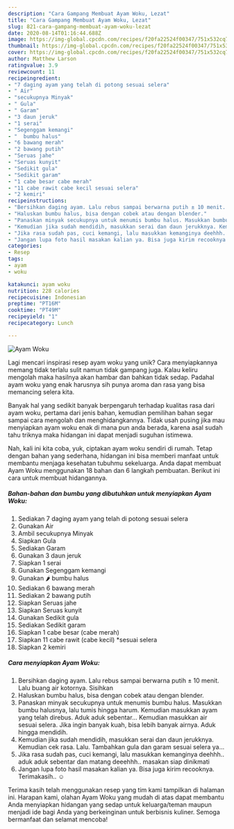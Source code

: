 ```yaml
---
description: "Cara Gampang Membuat Ayam Woku, Lezat"
title: "Cara Gampang Membuat Ayam Woku, Lezat"
slug: 821-cara-gampang-membuat-ayam-woku-lezat
date: 2020-08-14T01:16:44.688Z
image: https://img-global.cpcdn.com/recipes/f20fa22524f00347/751x532cq70/ayam-woku-foto-resep-utama.jpg
thumbnail: https://img-global.cpcdn.com/recipes/f20fa22524f00347/751x532cq70/ayam-woku-foto-resep-utama.jpg
cover: https://img-global.cpcdn.com/recipes/f20fa22524f00347/751x532cq70/ayam-woku-foto-resep-utama.jpg
author: Matthew Larson
ratingvalue: 3.9
reviewcount: 11
recipeingredient:
- "7 daging ayam yang telah di potong sesuai selera"
- " Air"
- "secukupnya Minyak"
- " Gula"
- " Garam"
- "3 daun jeruk"
- "1 serai"
- "Segenggam kemangi"
- "  bumbu halus"
- "6 bawang merah"
- "2 bawang putih"
- "Seruas jahe"
- "Seruas kunyit"
- "Sedikit gula"
- "Sedikit garam"
- "1 cabe besar cabe merah"
- "11 cabe rawit cabe kecil sesuai selera"
- "2 kemiri"
recipeinstructions:
- "Bersihkan daging ayam. Lalu rebus sampai berwarna putih ± 10 menit. Lalu buang air kotornya. Sisihkan"
- "Haluskan bumbu halus, bisa dengan cobek atau dengan blender."
- "Panaskan minyak secukupnya untuk menumis bumbu halus. Masukkan bumbu halusnya, lalu tumis hingga harum. Kemudian masukkan ayam yang telah direbus. Aduk aduk sebentar... Kemudian masukkan air sesuai selera. Jika ingin banyak kuah, bisa lebih banyak airnya. Aduk hingga mendidih."
- "Kemudian jika sudah mendidih, masukkan serai dan daun jerukknya. Kemudian cek rasa. Lalu. Tambahkan gula dan garam sesuai selera ya..."
- "Jika rasa sudah pas, cuci kemangi, lalu masukkan kemanginya deehhh.. aduk aduk sebentar dan matang deeehhh.. masakan siap dinikmati"
- "Jangan lupa foto hasil masakan kalian ya. Bisa juga kirim recooknya. Terimakasih.. ☺️"
categories:
- Resep
tags:
- ayam
- woku

katakunci: ayam woku 
nutrition: 228 calories
recipecuisine: Indonesian
preptime: "PT16M"
cooktime: "PT49M"
recipeyield: "1"
recipecategory: Lunch

---
```



![Ayam Woku](https://img-global.cpcdn.com/recipes/f20fa22524f00347/751x532cq70/ayam-woku-foto-resep-utama.jpg)

Lagi mencari inspirasi resep ayam woku yang unik? Cara menyiapkannya memang tidak terlalu sulit namun tidak gampang juga. Kalau keliru mengolah maka hasilnya akan hambar dan bahkan tidak sedap. Padahal ayam woku yang enak harusnya sih punya aroma dan rasa yang bisa memancing selera kita.



Banyak hal yang sedikit banyak berpengaruh terhadap kualitas rasa dari ayam woku, pertama dari jenis bahan, kemudian pemilihan bahan segar sampai cara mengolah dan menghidangkannya. Tidak usah pusing jika mau menyiapkan ayam woku enak di mana pun anda berada, karena asal sudah tahu triknya maka hidangan ini dapat menjadi suguhan istimewa.


Nah, kali ini kita coba, yuk, ciptakan ayam woku sendiri di rumah. Tetap dengan bahan yang sederhana, hidangan ini bisa memberi manfaat untuk membantu menjaga kesehatan tubuhmu sekeluarga. Anda dapat membuat Ayam Woku menggunakan 18 bahan dan 6 langkah pembuatan. Berikut ini cara untuk membuat hidangannya.

<!--inarticleads1-->

##### Bahan-bahan dan bumbu yang dibutuhkan untuk menyiapkan Ayam Woku:

1. Sediakan 7 daging ayam yang telah di potong sesuai selera
1. Gunakan  Air
1. Ambil secukupnya Minyak
1. Siapkan  Gula
1. Sediakan  Garam
1. Gunakan 3 daun jeruk
1. Siapkan 1 serai
1. Gunakan Segenggam kemangi
1. Gunakan  🌶️ bumbu halus
1. Sediakan 6 bawang merah
1. Sediakan 2 bawang putih
1. Siapkan Seruas jahe
1. Siapkan Seruas kunyit
1. Gunakan Sedikit gula
1. Sediakan Sedikit garam
1. Siapkan 1 cabe besar (cabe merah)
1. Siapkan 11 cabe rawit (cabe kecil) *sesuai selera
1. Siapkan 2 kemiri




<!--inarticleads2-->

##### Cara menyiapkan Ayam Woku:

1. Bersihkan daging ayam. Lalu rebus sampai berwarna putih ± 10 menit. Lalu buang air kotornya. Sisihkan
1. Haluskan bumbu halus, bisa dengan cobek atau dengan blender.
1. Panaskan minyak secukupnya untuk menumis bumbu halus. Masukkan bumbu halusnya, lalu tumis hingga harum. Kemudian masukkan ayam yang telah direbus. Aduk aduk sebentar... Kemudian masukkan air sesuai selera. Jika ingin banyak kuah, bisa lebih banyak airnya. Aduk hingga mendidih.
1. Kemudian jika sudah mendidih, masukkan serai dan daun jerukknya. Kemudian cek rasa. Lalu. Tambahkan gula dan garam sesuai selera ya...
1. Jika rasa sudah pas, cuci kemangi, lalu masukkan kemanginya deehhh.. aduk aduk sebentar dan matang deeehhh.. masakan siap dinikmati
1. Jangan lupa foto hasil masakan kalian ya. Bisa juga kirim recooknya. Terimakasih.. ☺️




Terima kasih telah menggunakan resep yang tim kami tampilkan di halaman ini. Harapan kami, olahan Ayam Woku yang mudah di atas dapat membantu Anda menyiapkan hidangan yang sedap untuk keluarga/teman maupun menjadi ide bagi Anda yang berkeinginan untuk berbisnis kuliner. Semoga bermanfaat dan selamat mencoba!
